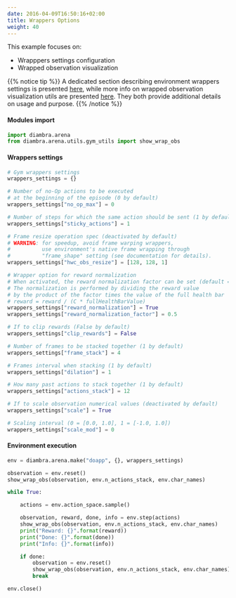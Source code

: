 ```yaml
---
date: 2016-04-09T16:50:16+02:00
title: Wrappers Options
weight: 40
---
```


This example focuses on:
 - Wrapppers settings configuration
 - Wrapped observation visualization

{{% notice tip %}}
A dedicated section describing environment wrappers settings is presented <a href="/wrappers/">here</a>, while more info on wrapped observation visualization utils are presented <a href="/utils/#wrapped-observation">here</a>. They both provide additional details on usage and purpose.
{{% /notice %}}

#### Modules import

```python
import diambra.arena
from diambra.arena.utils.gym_utils import show_wrap_obs
```

#### Wrappers settings

```python
# Gym wrappers settings
wrappers_settings = {}

# Number of no-Op actions to be executed
# at the beginning of the episode (0 by default)
wrappers_settings["no_op_max"] = 0

# Number of steps for which the same action should be sent (1 by default)
wrappers_settings["sticky_actions"] = 1

# Frame resize operation spec (deactivated by default)
# WARNING: for speedup, avoid frame warping wrappers,
#          use environment's native frame wrapping through
#          "frame_shape" setting (see documentation for details).
wrappers_settings["hwc_obs_resize"] = [128, 128, 1]

# Wrapper option for reward normalization
# When activated, the reward normalization factor can be set (default = 0.5)
# The normalization is performed by dividing the reward value
# by the product of the factor times the value of the full health bar
# reward = reward / (C * fullHealthBarValue)
wrappers_settings["reward_normalization"] = True
wrappers_settings["reward_normalization_factor"] = 0.5

# If to clip rewards (False by default)
wrappers_settings["clip_rewards"] = False

# Number of frames to be stacked together (1 by default)
wrappers_settings["frame_stack"] = 4

# Frames interval when stacking (1 by default)
wrappers_settings["dilation"] = 1

# How many past actions to stack together (1 by default)
wrappers_settings["actions_stack"] = 12

# If to scale observation numerical values (deactivated by default)
wrappers_settings["scale"] = True

# Scaling interval (0 = [0.0, 1.0], 1 = [-1.0, 1.0])
wrappers_settings["scale_mod"] = 0
```

#### Environment execution

```python
env = diambra.arena.make("doapp", {}, wrappers_settings)

observation = env.reset()
show_wrap_obs(observation, env.n_actions_stack, env.char_names)

while True:

    actions = env.action_space.sample()

    observation, reward, done, info = env.step(actions)
    show_wrap_obs(observation, env.n_actions_stack, env.char_names)
    print("Reward: {}".format(reward))
    print("Done: {}".format(done))
    print("Info: {}".format(info))

    if done:
        observation = env.reset()
        show_wrap_obs(observation, env.n_actions_stack, env.char_names)
        break

env.close()
```
